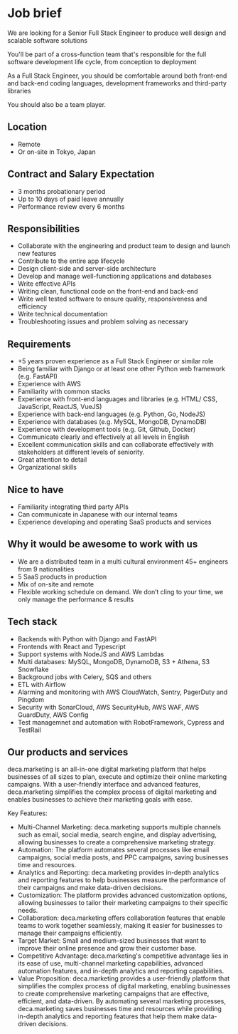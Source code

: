 # Job brief

We are looking for a Senior Full Stack Engineer to produce well design and scalable software solutions

You'll be part of a cross-function team that's responsible for the full software development life cycle, from conception to deployment

As a Full Stack Engineer, you should be comfortable around both front-end and back-end coding languages, development frameworks and third-party libraries

You should also be a team player.

## Location

- Remote
- Or on-site in Tokyo, Japan

## Contract and Salary Expectation

- 3 months probationary period
- Up to 10 days of paid leave annually
- Performance review every 6 months

## Responsibilities

- Collaborate with the engineering and product team to design and launch new features
- Contribute to the entire app lifecycle
- Design client-side and server-side architecture
- Develop and manage well-functioning applications and databases
- Write effective APIs
- Writing clean, functional code on the front-end and back-end
- Write well tested software to ensure quality, responsiveness and efficiency
- Write technical documentation
- Troubleshooting issues and problem solving as necessary

## Requirements

- +5 years proven experience as a Full Stack Engineer or similar role
- Being familiar with Django or at least one other Python web framework (e.g. FastAPI)
- Experience with AWS
- Familiarity with common stacks
- Experience with front-end languages and libraries (e.g. HTML/ CSS, JavaScript, ReactJS, VueJS)
- Experience with back-end languages (e.g. Python, Go, NodeJS)
- Experience with databases (e.g. MySQL, MongoDB, DynamoDB)
- Experience with development tools (e.g. Git, Github, Docker)
- Communicate clearly and effectively at all levels in English
- Excellent communication skills and can collaborate effectively with stakeholders at different levels of seniority.
- Great attention to detail
- Organizational skills

## Nice to have

- Familiarity integrating third party APIs
- Can communicate in Japanese with our internal teams
- Experience developing and operating SaaS products and services

## Why it would be awesome to work with us

- We are a distributed team in a multi cultural environment 45+ engineers from 9 nationalities
- 5 SaaS products in production
- Mix of on-site and remote
- Flexible working schedule on demand. We don’t cling to your time, we only manage the performance & results

## Tech stack

- Backends with Python with Django and FastAPI
- Frontends with React and Typescript
- Support systems with NodeJS and AWS Lambdas
- Multi databases: MySQL, MongoDB, DynamoDB, S3 + Athena, S3 Snowflake
- Background jobs with Celery, SQS and others
- ETL with Airflow
- Alarming and monitoring with AWS CloudWatch, Sentry, PagerDuty and Pingdom
- Security with SonarCloud, AWS SecurityHub, AWS WAF, AWS GuardDuty, AWS Config
- Test managemnet and automation with RobotFramework, Cypress and TestRail

## Our products and services

deca.marketing is an all-in-one digital marketing platform that helps businesses of all sizes to plan, execute and optimize their online marketing campaigns. With a user-friendly interface and advanced features, deca.marketing simplifies the complex process of digital marketing and enables businesses to achieve their marketing goals with ease.

Key Features:

- Multi-Channel Marketing: deca.marketing supports multiple channels such as email, social media, search engine, and display advertising, allowing businesses to create a comprehensive marketing strategy.
- Automation: The platform automates several processes like email campaigns, social media posts, and PPC campaigns, saving businesses time and resources.
- Analytics and Reporting: deca.marketing provides in-depth analytics and reporting features to help businesses measure the performance of their campaigns and make data-driven decisions.
- Customization: The platform provides advanced customization options, allowing businesses to tailor their marketing campaigns to their specific needs.
- Collaboration: deca.marketing offers collaboration features that enable teams to work together seamlessly, making it easier for businesses to manage their campaigns efficiently.
- Target Market: Small and medium-sized businesses that want to improve their online presence and grow their customer base.
- Competitive Advantage: deca.marketing's competitive advantage lies in its ease of use, multi-channel marketing capabilities, advanced automation features, and in-depth analytics and reporting capabilities.
- Value Proposition: deca.marketing provides a user-friendly platform that simplifies the complex process of digital marketing, enabling businesses to create comprehensive marketing campaigns that are effective, efficient, and data-driven. By automating several marketing processes, deca.marketing saves businesses time and resources while providing in-depth analytics and reporting features that help them make data-driven decisions.
